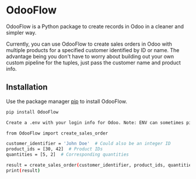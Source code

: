 # OdooFlow

OdooFlow is a Python package to create records in Odoo in a cleaner and simpler way. 

Currently, you can use OdooFlow to create sales orders in Odoo with multiple products for a specified customer identified by ID or name. The advantage being you don't have to worry about building out your own custom pipeline for the tuples, just pass the customer name and product info. 

## Installation

Use the package manager [pip](https://pip.pypa.io/en/stable/) to install OdooFlow.

```bash
pip install OdooFlow

```

```bash
Create a .env with your login info for Odoo. Note: ENV can sometimes pickup the username from the server env so I used USERNAME_odoo. I have an example file here called .exampleenv

```
```bash
from OdooFlow import create_sales_order

customer_identifier = 'John Doe'  # Could also be an integer ID
product_ids = [30, 42]  # Product IDs
quantities = [5, 2]  # Corresponding quantities

result = create_sales_order(customer_identifier, product_ids, quantities)
print(result)
```
